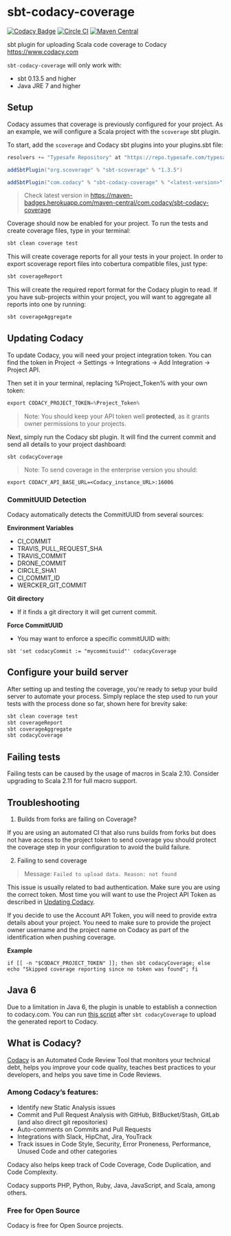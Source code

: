 # sbt-codacy-coverage
[![Codacy Badge](https://api.codacy.com/project/badge/Grade/2344b5717c1848bd9af5380fb713d592)](https://www.codacy.com/app/Codacy/sbt-codacy-coverage?utm_source=github.com&amp;utm_medium=referral&amp;utm_content=codacy/sbt-codacy-coverage&amp;utm_campaign=Badge_Grade)
[![Circle CI](https://circleci.com/gh/codacy/sbt-codacy-coverage/tree/master.svg?style=shield)](https://circleci.com/gh/codacy/sbt-codacy-coverage/tree/master)
[![Maven Central](https://img.shields.io/maven-central/v/com.codacy/sbt-codacy-coverage.svg)](https://search.maven.org/#search%7Cgav%7C1%7Cg%3A%22com.codacy%22%20AND%20a%3A%22sbt-codacy-coverage%22)

sbt plugin for uploading Scala code coverage to Codacy https://www.codacy.com

`sbt-codacy-coverage` will only work with:
  * sbt 0.13.5 and higher
  * Java JRE 7 and higher

## Setup

Codacy assumes that coverage is previously configured for your project. As an example, we will configure a Scala project with the `scoverage` sbt plugin.

To start, add the `scoverage` and Codacy sbt plugins into your plugins.sbt file:

```sbt
resolvers += "Typesafe Repository" at "https://repo.typesafe.com/typesafe/releases/"

addSbtPlugin("org.scoverage" % "sbt-scoverage" % "1.3.5")

addSbtPlugin("com.codacy" % "sbt-codacy-coverage" % "<latest-version>")
```

> Check latest version in https://maven-badges.herokuapp.com/maven-central/com.codacy/sbt-codacy-coverage

Coverage should now be enabled for your project.
To run the tests and create coverage files, type in your terminal:

```sbt
sbt clean coverage test
```

This will create coverage reports for all your tests in your project.
In order to export scoverage report files into cobertura compatible files, just type:

```sbt
sbt coverageReport
```

This will create the required report format for the Codacy plugin to read.
If you have sub-projects within your project, you will want to aggregate all reports into one by running:

```sbt
sbt coverageAggregate
```

## Updating Codacy

To update Codacy, you will need your project integration token. You can find the token in Project -> Settings -> Integrations -> Add Integration -> Project API.

Then set it in your terminal, replacing %Project_Token% with your own token:

```sbt
export CODACY_PROJECT_TOKEN=%Project_Token%
```

> Note: You should keep your API token well **protected**, as it grants owner permissions to your projects.

Next, simply run the Codacy sbt plugin. It will find the current commit and send all details to your project dashboard:

```
sbt codacyCoverage
```

> Note: To send coverage in the enterprise version you should:
```
export CODACY_API_BASE_URL=<Codacy_instance_URL>:16006
```

### CommitUUID Detection

Codacy automatically detects the CommitUUID from several sources:

**Environment Variables**

* CI_COMMIT
* TRAVIS_PULL_REQUEST_SHA
* TRAVIS_COMMIT
* DRONE_COMMIT
* CIRCLE_SHA1
* CI_COMMIT_ID
* WERCKER_GIT_COMMIT

**Git directory**

* If it finds a git directory it will get current commit.

**Force CommitUUID**

* You may want to enforce a specific commitUUID with:
```
sbt 'set codacyCommit := "mycommituuid"' codacyCoverage
```

## Configure your build server

After setting up and testing the coverage, you're ready to setup your build server to automate your process.
Simply replace the step used to run your tests with the process done so far, shown here for brevity sake:

```sbt
sbt clean coverage test
sbt coverageReport
sbt coverageAggregate
sbt codacyCoverage
```

## Failing tests

Failing tests can be caused by the usage of macros in Scala 2.10.
Consider upgrading to Scala 2.11 for full macro support.

## Troubleshooting

1. Builds from forks are failing on Coverage?

If you are using an automated CI that also runs builds from forks but does not have access to the
project token to send coverage you should protect the coverage step in your configuration to avoid
the build failure.

2. Failing to send coverage 

> Message: `Failed to upload data. Reason: not found`

This issue is usually related to bad authentication. Make sure you are using the correct token.
Most time you will want to use the Project API Token as described in [Updating Codacy](#updating-codacy).

If you decide to use the Account API Token, you will need to provide extra details about your project.
You need to make sure to provide the project owner username and the project name on Codacy
as part of the identification when pushing coverage.

**Example**
```
if [[ -n "$CODACY_PROJECT_TOKEN" ]]; then sbt codacyCoverage; else echo "Skipped coverage reporting since no token was found"; fi
```

## Java 6

Due to a limitation in Java 6, the plugin is unable to establish a connection to codacy.com.
You can run [this script](https://gist.github.com/mrfyda/51cdf48fa0722593db6a) after `sbt codacyCoverage` to upload the generated report to Codacy.

## What is Codacy?

[Codacy](https://www.codacy.com/) is an Automated Code Review Tool that monitors your technical debt, helps you improve your code quality, teaches best practices to your developers, and helps you save time in Code Reviews.

### Among Codacy’s features:

- Identify new Static Analysis issues
- Commit and Pull Request Analysis with GitHub, BitBucket/Stash, GitLab (and also direct git repositories)
- Auto-comments on Commits and Pull Requests
- Integrations with Slack, HipChat, Jira, YouTrack
- Track issues in Code Style, Security, Error Proneness, Performance, Unused Code and other categories

Codacy also helps keep track of Code Coverage, Code Duplication, and Code Complexity.

Codacy supports PHP, Python, Ruby, Java, JavaScript, and Scala, among others.

### Free for Open Source

Codacy is free for Open Source projects.
